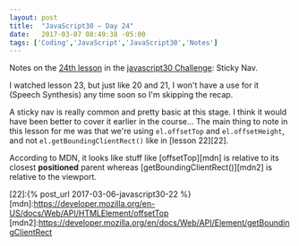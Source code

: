 ```yaml
---
layout: post
title:  "JavaScript30 – Day 24"
date:   2017-03-07 08:49:38 -05:00
tags: ['Coding','JavaScript','JavaScript30','Notes']
---
```


Notes on the [24th lesson][git] in the [javascript30 Challenge][js30]: Sticky Nav.

I watched lesson 23, but just like 20 and 21, I won't have a use for it (Speech Synthesis) any time soon so I'm skipping the recap.

A sticky nav is really common and pretty basic at this stage. I think it would have been better to cover it earlier in the course… The main thing to note in this lesson for me was that we're using `el.offsetTop` and `el.offsetHeight`, and not `el.getBoundingClientRect()` like in [lesson 22][22].

According to MDN, it looks like stuff like [offsetTop][mdn] is relative to its closest **positioned** parent whereas [getBoundingClientRect()][mdn2] is relative to the viewport.

[js30]:https://javascript30.com
[git]:https://github.com/memoblue/JavaScript30/blob/master/24-sticky-nav/index.html
[22]:{% post_url 2017-03-06-javascript30-22 %}
[mdn]:https://developer.mozilla.org/en-US/docs/Web/API/HTMLElement/offsetTop
[mdn2]:https://developer.mozilla.org/en/docs/Web/API/Element/getBoundingClientRect
